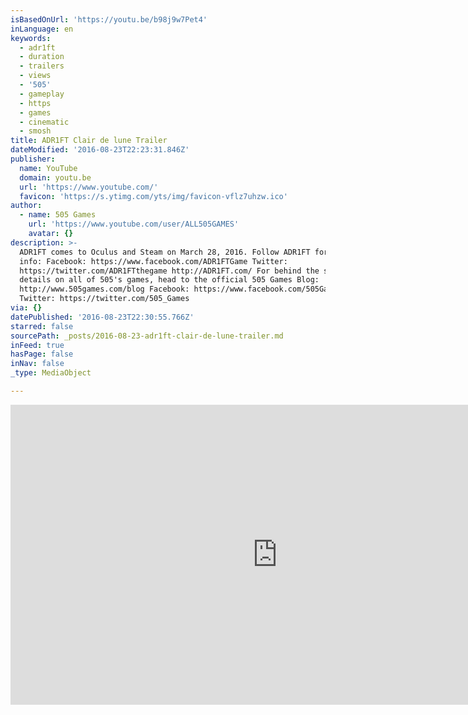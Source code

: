 ```yaml
---
isBasedOnUrl: 'https://youtu.be/b98j9w7Pet4'
inLanguage: en
keywords:
  - adr1ft
  - duration
  - trailers
  - views
  - '505'
  - gameplay
  - https
  - games
  - cinematic
  - smosh
title: ADR1FT Clair de lune Trailer
dateModified: '2016-08-23T22:23:31.846Z'
publisher:
  name: YouTube
  domain: youtu.be
  url: 'https://www.youtube.com/'
  favicon: 'https://s.ytimg.com/yts/img/favicon-vflz7uhzw.ico'
author:
  - name: 505 Games
    url: 'https://www.youtube.com/user/ALL505GAMES'
    avatar: {}
description: >-
  ADR1FT comes to Oculus and Steam on March 28, 2016. Follow ADR1FT for more
  info: Facebook: https://www.facebook.com/ADR1FTGame Twitter:
  https://twitter.com/ADR1FTthegame http://ADR1FT.com/ For behind the scenes
  details on all of 505's games, head to the official 505 Games Blog:
  http://www.505games.com/blog Facebook: https://www.facebook.com/505Games
  Twitter: https://twitter.com/505_Games
via: {}
datePublished: '2016-08-23T22:30:55.766Z'
starred: false
sourcePath: _posts/2016-08-23-adr1ft-clair-de-lune-trailer.md
inFeed: true
hasPage: false
inNav: false
_type: MediaObject

---
```

<iframe src="https://cdn.embedly.com/widgets/media.html?src=https%3A%2F%2Fwww.youtube.com%2Fembed%2Fb98j9w7Pet4%3Ffeature%3Doembed&amp;url=http%3A%2F%2Fwww.youtube.com%2Fwatch%3Fv%3Db98j9w7Pet4&amp;image=https%3A%2F%2Fi.ytimg.com%2Fvi%2Fb98j9w7Pet4%2Fhqdefault.jpg&amp;key=b7d04c9b404c499eba89ee7072e1c4f7&amp;type=text%2Fhtml&amp;schema=youtube" width="854" height="480" scrolling="no" frameborder="0" allowfullscreen="" style=""></iframe>